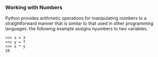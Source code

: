### Working with Numbers

Python provides arithmetic operations for manipulating numbers to a straightforward manner that is similar to that used in other programming languages.
the following example assigns nyumbers to two variables.

    >>> x = 3
    >>> y = 7
    >>> x * y
    28